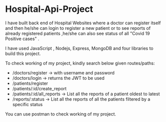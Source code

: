 # Hospital-Api-Project

I have built back end of Hospital Websites where a doctor can register itself and then he/she can login to register a new patient or to see reports of already 
registered patients ,he/she can also see status of all "Covid 19 Positive cases" .

I have used JavaScript , Nodejs, Express, MongoDB and four libraries to build this project.

To check working of my project, kindly search below given routes/paths:

-	/doctors/register → with username and password
-	/doctors/login → returns the JWT to be used
-	/patients/register 
-	/patients/:id/create_report
-	/patients/:id/all_reports → List all the reports of a patient oldest to latest
-	/reports/:status  → List all the reports of all the patients filtered by a specific status

You can use postman to check working of my project.
